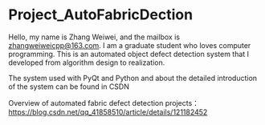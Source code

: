 # Project_AutoFabricDection

Hello, my name is Zhang Weiwei, and the mailbox is zhangweiweicpp@163.com. I am a graduate student who loves computer programming.
This is an automated object defect detection system that I developed from algorithm design to realization.

The system used with PyQt and Python and about the detailed introduction of the system can be found in CSDN

Overview of automated fabric defect detection projects：https://blog.csdn.net/qq_41858510/article/details/121182452


